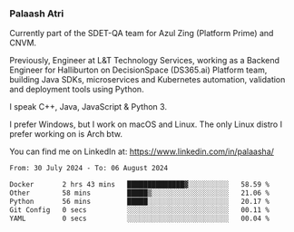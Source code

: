 ### Palaash Atri

Currently part of the SDET-QA team for Azul Zing (Platform Prime) and CNVM. 

Previously, Engineer at L&T Technology Services, working as a Backend Engineer for Halliburton on DecisionSpace (DS365.ai) Platform team, building Java SDKs, microservices and Kubernetes automation, validation and deployment tools using Python.

I speak C++, Java, JavaScript & Python 3.

I prefer Windows, but I work on macOS and Linux. The only Linux distro I prefer working on is Arch btw.

You can find me on LinkedIn at: https://www.linkedin.com/in/palaasha/

<!--START_SECTION:waka-->

```txt
From: 30 July 2024 - To: 06 August 2024

Docker       2 hrs 43 mins   ██████████████▓░░░░░░░░░░   58.59 %
Other        58 mins         █████▒░░░░░░░░░░░░░░░░░░░   21.06 %
Python       56 mins         █████░░░░░░░░░░░░░░░░░░░░   20.17 %
Git Config   0 secs          ░░░░░░░░░░░░░░░░░░░░░░░░░   00.11 %
YAML         0 secs          ░░░░░░░░░░░░░░░░░░░░░░░░░   00.04 %
```

<!--END_SECTION:waka-->
